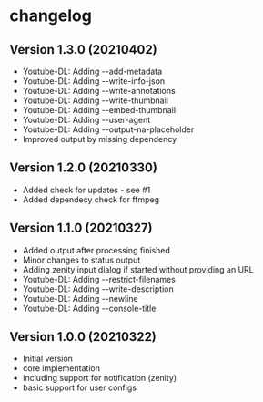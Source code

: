 # changelog
## Version 1.3.0 (20210402)
* Youtube-DL: Adding --add-metadata
* Youtube-DL: Adding --write-info-json
* Youtube-DL: Adding --write-annotations
* Youtube-DL: Adding --write-thumbnail
* Youtube-DL: Adding --embed-thumbnail
* Youtube-DL: Adding --user-agent
* Youtube-DL: Adding --output-na-placeholder 
* Improved output by missing dependency


## Version 1.2.0 (20210330)
* Added check for updates - see #1
* Added dependecy check for ffmpeg

## Version 1.1.0 (20210327)
* Added output after processing finished
* Minor changes to status output
* Adding zenity input dialog if started without providing an URL
* Youtube-DL: Adding --restrict-filenames 
* Youtube-DL: Adding --write-description
* Youtube-DL: Adding --newline 
* Youtube-DL: Adding --console-title

## Version 1.0.0 (20210322)
* Initial version
* core implementation
* including support for notification (zenity)
* basic support for user configs